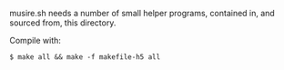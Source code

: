 musire.sh needs a number of small helper programs, contained in, and sourced from, this directory.

Compile with:
```
$ make all && make -f makefile-h5 all
```

